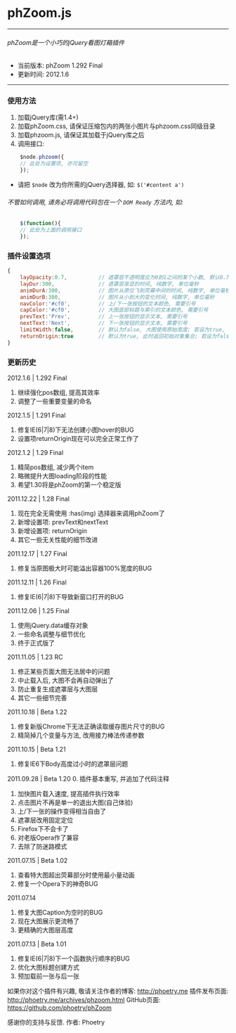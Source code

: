 # phZoom.js
* * *
###### phZoom是一个小巧的jQuery看图灯箱插件
* 当前版本: phZoom 1.292 Final  
* 更新时间: 2012.1.6
* * *

### 使用方法
1. 加载jQuery库(需1.4+)
2. 加载phZoom.css, 请保证压缩包内的两张小图片与phzoom.css同级目录
3. 加载phzoom.js, 请保证其加载于jQuery库之后
4. 调用接口:  
```js
	$node.phzoom({  
	// 此处为设置项, 亦可留空  
	});
```
* 请把 `$node` 改为你所需的jQuery选择器, 如: `$('#content a')`
###### 不管如何调用, 请务必将调用代码包在一个 `DOM Ready` 方法内, 如:
```js
	$(function(){
	// 此处为上面的调用接口
	});
```
### 插件设置选项
```js
{
	layOpacity:0.7,          // 遮罩层不透明度应为0到1之间的某个小数, 默认0.7即为70%不透明
	layDur:300,              // 遮罩层渐显的时间, 纯数字, 单位毫秒
	animDurA:300,            // 图片从原位飞到荧幕中间的时间, 纯数字, 单位毫秒
	animDurB:300,      		 // 图片从小到大的变化时间, 纯数字, 单位毫秒
	navColor:'#cf0',         // 上/下一张按钮的文本颜色, 需要引号
	capColor:'#cf0',         // 大图底部标题与索引的文本颜色, 需要引号
	prevText:'Prev',         // 上一张按钮的显示文本, 需要引号
	nextText:'Next',         // 下一张按钮的显示文本, 需要引号
	limitWidth:false,        // 默认为false, 大图使用原始宽度; 若设为true, 特大图将不会宽于窗口
	returnOrigin:true        // 默认为true, 此时返回初始对象集合; 若设为false, 则仅返回包含img元素的对象集合
}
```

### 更新历史
2012.1.6 | 1.292 Final
1. 继续强化pos数组, 提高其效率
2. 调整了一些重要变量的命名

2012.1.5 | 1.291 Final
1. 修复IE(6|7|8)下无法创建小图hover的BUG
2. 设置项returnOrigin现在可以完全正常工作了

2012.1.2 | 1.29 Final
1. 精简pos数组, 减少两个item
2. 略微提升大图loading阶段的性能
3. 希望1.30将是phZoom的第一个稳定版

2011.12.22 | 1.28 Final
1. 现在完全无需使用 :has(img) 选择器来调用phZoom了
2. 新增设置项: prevText和nextText
3. 新增设置项: returnOrigin
4. 其它一些无关性能的细节改进

2011.12.17 | 1.27 Final
1. 修复当原图极大时可能溢出容器100%宽度的BUG

2011.12.11 | 1.26 Final
1. 修复IE(6|7|8)下导致新窗口打开的BUG

2011.12.06 | 1.25 Final
1. 使用jQuery.data缓存对象
2. 一些命名调整与细节优化
3. 终于正式版了

2011.11.05 | 1.23 RC
1. 修正某些页面大图无法居中的问题
2. 中止载入后, 大图不会再自动弹出了
3. 防止重复生成遮罩层与大图层
4. 其它一些细节完善

2011.10.18 | Beta 1.22
1. 修复新版Chrome下无法正确读取缓存图片尺寸的BUG
2. 精简掉几个变量与方法, 改用接力棒法传递参数

2011.10.15 | Beta 1.21
1. 修复IE6下Body高度过小时的遮罩层问题

2011.09.28 | Beta 1.20
0. 插件基本重写, 并追加了代码注释
1. 加快图片载入速度, 提高插件执行效率
2. 点击图片不再是单一的退出大图(自己体验)
3. 上/下一张的操作变得相当自由了
4. 遮罩层改用固定定位
5. Firefox下不会卡了
6. 对老版Opera作了兼容
7. 去除了防迷路模式

2011.07.15 | Beta 1.02
1. 查看特大图超出荧幕部分时使用最小量动画
2. 修复一个Opera下的神奇BUG

2011.07.14
1. 修复大图Caption为空时的BUG
2. 现在大图展示更流畅了
3. 更精确的大图层高度

2011.07.13 | Beta 1.01
1. 修复IE(6|7|8)下一个函数执行顺序的BUG
2. 优化大图标题创建方式
3. 预加载前一张与后一张


如果你对这个插件有兴趣, 
敬请关注作者的博客:
http://phoetry.me
插件发布页面:
http://phoetry.me/archives/phzoom.html
GitHub页面:
https://github.com/phoetry/phZoom

感谢你的支持与反馈.
作者: Phoetry